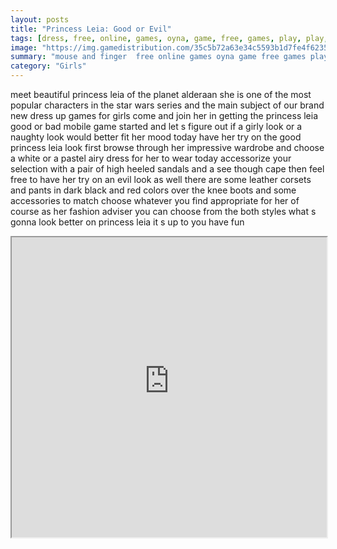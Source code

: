 ```yaml
---
layout: posts
title: "Princess Leia: Good or Evil"
tags: [dress, free, online, games, oyna, game, free, games, play, play, games]
image: "https://img.gamedistribution.com/35c5b72a63e34c5593b1d7fe4f623511.jpg"
summary: "mouse and finger  free online games oyna game free games play play games"
category: "Girls"
---
```


meet beautiful princess leia of the planet alderaan she is one of the most popular characters in the star wars series and the main subject of our brand new dress up games for girls come and join her in getting the princess leia good or bad mobile game started and let s figure out if a girly look or a naughty look would better fit her mood today have her try on the good princess leia look first browse through her impressive wardrobe and choose a white or a pastel airy dress for her to wear today accessorize your selection with a pair of high heeled sandals and a see though cape then feel free to have her try on an evil look as well there are some leather corsets and pants in dark black and red colors over the knee boots and some accessories to match choose whatever you find appropriate for her of course as her fashion adviser you can choose from the both styles what s gonna look better on princess leia it s up to you have fun

<iframe width="100%" height="480px;" src="https://html5.gamedistribution.com/35c5b72a63e34c5593b1d7fe4f623511/"></iframe>